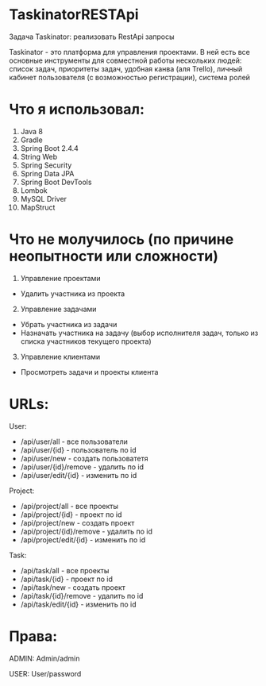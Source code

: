 # TaskinatorRESTApi
Задача Taskinator: реализовать RestApi запросы

Taskinator - это платформа для управления проектами. В ней есть все основные инструменты для совместной работы нескольких людей: список задач, приоритеты задач, удобная канва (аля Trello), личный кабинет пользователя (с возможностью регистрации), система ролей

# Что я использовал:
1. Java 8
2. Gradle
3. Spring Boot 2.4.4
4. String Web
5. Spring Security
6. Spring Data JPA
7. Spring Boot DevTools
8. Lombok
9. MySQL Driver
10. MapStruct

# Что не молучилось (по причине неопытности или сложности)
1. Управление проектами
  - Удалить участника из проекта

2. Управление задачами
  - Убрать участника из задачи
  - Назначать участника на задачу (выбор исполнителя задач, только из списка участников текущего проекта)

3. Управление клиентами
  - Просмотреть задачи и проекты клиента

# URLs:
User:
  - /api/user/all              - все пользователи
  - /api/user/{id}             - пользователь по id
  - /api/user/new              - создать пользоватетя
  - /api/user/{id}/remove      - удалить по id
  - /api/user/edit/{id}        - изменить по id

Project:
  - /api/project/all           - все проекты
  - /api/project/{id}          - проект по id
  - /api/project/new           - создать проект
  - /api/project/{id}/remove   - удалить по id
  - /api/project/edit/{id}     - изменить по id

Task:
  - /api/task/all              - все проекты
  - /api/task/{id}             - проект по id
  - /api/task/new              - создать проект
  - /api/task/{id}/remove      - удалить по id
  - /api/task/edit/{id}        - изменить по id

# Права:
ADMIN: Admin/admin

USER: User/password
